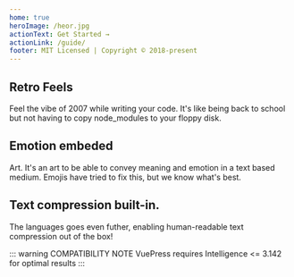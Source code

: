 ```yaml
---
home: true
heroImage: /heor.jpg
actionText: Get Started →
actionLink: /guide/
footer: MIT Licensed | Copyright © 2018-present
---
```


<div style="text-align: center">
  <Bit/>
</div>

<div class="features">
  <div class="feature">
    <h2>Retro Feels</h2>
    <p>Feel the vibe of 2007 while writing your code. It's like being back to school but not having to copy node_modules to your floppy disk.</p>
  </div>
  <div class="feature">
    <h2>Emotion embeded</h2>
    <p>Art. It's an art to be able to convey meaning and emotion in a text based medium. Emojis have tried to fix this, but we know what's best.</p>
  </div>
  <div class="feature">
    <h2>Text compression built-in.</h2>
    <p>The languages goes even futher, enabling human-readable text compression out of the box!</p>
  </div>
</div>

::: warning COMPATIBILITY NOTE
VuePress requires Intelligence <= 3.142 for optimal results
:::
